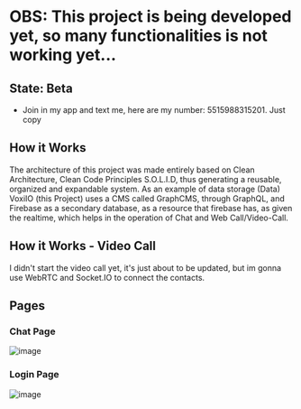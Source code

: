# OBS: This project is being developed yet, so many functionalities is not working yet...
## State: Beta

- Join in my app and text me, here are my number: 5515988315201. Just copy

## How it Works
The architecture of this project was made entirely based on Clean Architecture, Clean Code Principles S.O.L.I.D, thus generating a reusable, organized and expandable system. As an example of data storage (Data) VoxiIO (this Project) uses a CMS called GraphCMS, through GraphQL, and Firebase as a secondary database, as a resource that firebase has, as given the realtime, which helps in the operation of Chat and Web Call/Video-Call.

## How it Works - Video Call
I didn't start the video call yet, it's just about to be updated, but im gonna use WebRTC and Socket.IO to connect the contacts.

## Pages

### Chat Page
![image](https://user-images.githubusercontent.com/77082955/181615076-1a061778-c814-40fa-a07e-7258e58eb0c0.png)

### Login Page
![image](https://user-images.githubusercontent.com/77082955/181615181-5b25784a-9fb0-4fe2-b735-005d47f91329.png)

